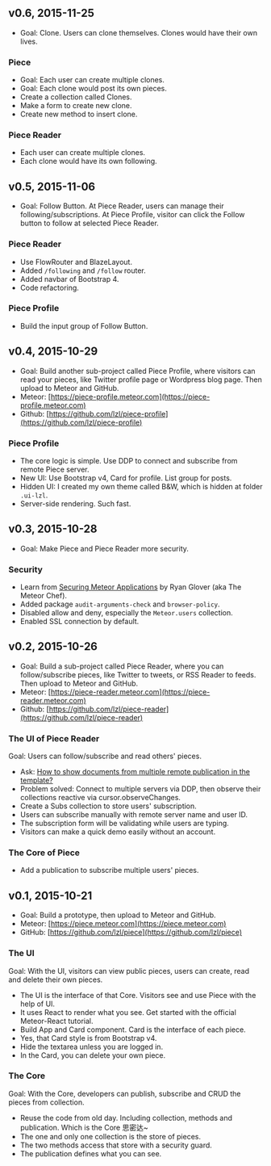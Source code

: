 ## v0.6, 2015-11-25

- Goal: Clone. Users can clone themselves. Clones would have their own lives.

### Piece

- Goal: Each user can create multiple clones.
- Goal: Each clone would post its own pieces.
- Create a collection called Clones.
- Make a form to create new clone.
- Create new method to insert clone.

### Piece Reader

- Each user can create multiple clones.
- Each clone would have its own following.

## v0.5, 2015-11-06

- Goal: Follow Button. At Piece Reader, users can manage their following/subscriptions. At Piece Profile, visitor can click the Follow button to follow at selected Piece Reader.

### Piece Reader

- Use FlowRouter and BlazeLayout.
- Added `/following` and `/follow` router.
- Added navbar of Bootstrap 4.
- Code refactoring.

### Piece Profile

- Build the input group of Follow Button.

## v0.4, 2015-10-29

- Goal: Build another sub-project called Piece Profile, where visitors can read your pieces, like Twitter profile page or Wordpress blog page. Then upload to Meteor and GitHub.
- Meteor: [https://piece-profile.meteor.com](https://piece-profile.meteor.com)
- Github: [https://github.com/lzl/piece-profile](https://github.com/lzl/piece-profile)

### Piece Profile

- The core logic is simple. Use DDP to connect and subscribe from remote Piece server.
- New UI: Use Bootstrap v4, Card for profile. List group for posts.
- Hidden UI: I created my own theme called B&W, which is hidden at folder `.ui-lzl`.
- Server-side rendering. Such fast.

## v0.3, 2015-10-28

- Goal: Make Piece and Piece Reader more security.

### Security

- Learn from [Securing Meteor Applications](https://themeteorchef.com/blog/securing-meteor-applications/) by Ryan Glover (aka The Meteor Chef).
- Added package `audit-arguments-check` and `browser-policy`.
- Disabled allow and deny, especially the `Meteor.users` collection.
- Enabled SSL connection by default.

## v0.2, 2015-10-26

- Goal: Build a sub-project called Piece Reader, where you can follow/subscribe pieces, like Twitter to tweets, or RSS Reader to feeds. Then upload to Meteor and GitHub.
- Meteor: [https://piece-reader.meteor.com](https://piece-reader.meteor.com)
- Github: [https://github.com/lzl/piece-reader](https://github.com/lzl/piece-reader)

### The UI of Piece Reader

Goal: Users can follow/subscribe and read others' pieces.

- Ask: [How to show documents from multiple remote publication in the template?](http://stackoverflow.com/q/33298716/1958475)
- Problem solved: Connect to multiple servers via DDP, then observe their collections reactive via cursor.observeChanges.
- Create a Subs collection to store users' subscription.
- Users can subscribe manually with remote server name and user ID.
- The subscription form will be validating while users are typing.
- Visitors can make a quick demo easily without an account.

### The Core of Piece

- Add a publication to subscribe multiple users' pieces.

## v0.1, 2015-10-21

- Goal: Build a prototype, then upload to Meteor and GitHub.
- Meteor: [https://piece.meteor.com](https://piece.meteor.com)
- GitHub: [https://github.com/lzl/piece](https://github.com/lzl/piece)

### The UI

Goal: With the UI, visitors can view public pieces, users can create, read and delete their own pieces.

- The UI is the interface of that Core. Visitors see and use Piece with the help of UI.
- It uses React to render what you see. Get started with the official Meteor-React tutorial.
- Build App and Card component. Card is the interface of each piece.
- Yes, that Card style is from Bootstrap v4.
- Hide the textarea unless you are logged in.
- In the Card, you can delete your own piece.

### The Core

Goal: With the Core, developers can publish, subscribe and CRUD the pieces from collection.

- Reuse the code from old day. Including collection, methods and publication. Which is the Core 思密达~
- The one and only one collection is the store of pieces.
- The two methods access that store with a security guard.
- The publication defines what you can see.
